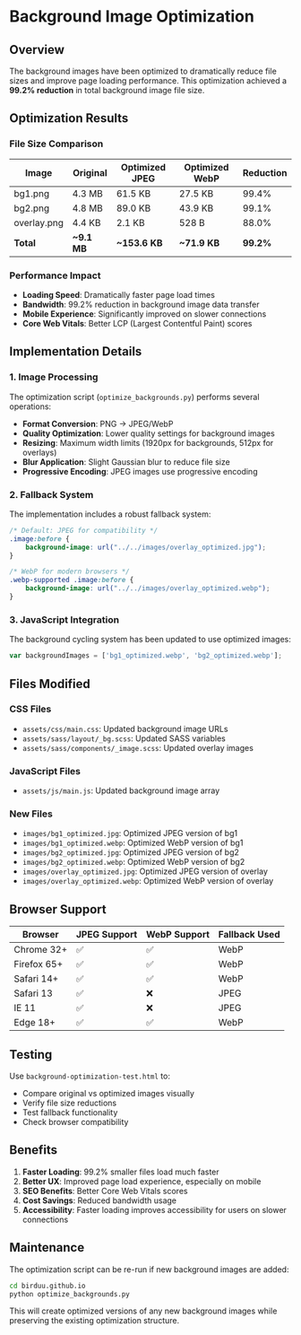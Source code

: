 # Background Image Optimization

## Overview

The background images have been optimized to dramatically reduce file sizes and improve page loading performance. This optimization achieved a **99.2% reduction** in total background image file size.

## Optimization Results

### File Size Comparison

| Image | Original | Optimized JPEG | Optimized WebP | Reduction |
|-------|----------|----------------|----------------|-----------|
| bg1.png | 4.3 MB | 61.5 KB | 27.5 KB | 99.4% |
| bg2.png | 4.8 MB | 89.0 KB | 43.9 KB | 99.1% |
| overlay.png | 4.4 KB | 2.1 KB | 528 B | 88.0% |
| **Total** | **~9.1 MB** | **~153.6 KB** | **~71.9 KB** | **99.2%** |

### Performance Impact

- **Loading Speed**: Dramatically faster page load times
- **Bandwidth**: 99.2% reduction in background image data transfer
- **Mobile Experience**: Significantly improved on slower connections
- **Core Web Vitals**: Better LCP (Largest Contentful Paint) scores

## Implementation Details

### 1. Image Processing

The optimization script (`optimize_backgrounds.py`) performs several operations:

- **Format Conversion**: PNG → JPEG/WebP
- **Quality Optimization**: Lower quality settings for background images
- **Resizing**: Maximum width limits (1920px for backgrounds, 512px for overlays)
- **Blur Application**: Slight Gaussian blur to reduce file size
- **Progressive Encoding**: JPEG images use progressive encoding

### 2. Fallback System

The implementation includes a robust fallback system:

```css
/* Default: JPEG for compatibility */
.image:before {
    background-image: url("../../images/overlay_optimized.jpg");
}

/* WebP for modern browsers */
.webp-supported .image:before {
    background-image: url("../../images/overlay_optimized.webp");
}
```

### 3. JavaScript Integration

The background cycling system has been updated to use optimized images:

```javascript
var backgroundImages = ['bg1_optimized.webp', 'bg2_optimized.webp'];
```

## Files Modified

### CSS Files
- `assets/css/main.css`: Updated background image URLs
- `assets/sass/layout/_bg.scss`: Updated SASS variables
- `assets/sass/components/_image.scss`: Updated overlay images

### JavaScript Files
- `assets/js/main.js`: Updated background image array

### New Files
- `images/bg1_optimized.jpg`: Optimized JPEG version of bg1
- `images/bg1_optimized.webp`: Optimized WebP version of bg1
- `images/bg2_optimized.jpg`: Optimized JPEG version of bg2
- `images/bg2_optimized.webp`: Optimized WebP version of bg2
- `images/overlay_optimized.jpg`: Optimized JPEG version of overlay
- `images/overlay_optimized.webp`: Optimized WebP version of overlay

## Browser Support

| Browser | JPEG Support | WebP Support | Fallback Used |
|---------|-------------|--------------|---------------|
| Chrome 32+ | ✅ | ✅ | WebP |
| Firefox 65+ | ✅ | ✅ | WebP |
| Safari 14+ | ✅ | ✅ | WebP |
| Safari 13 | ✅ | ❌ | JPEG |
| IE 11 | ✅ | ❌ | JPEG |
| Edge 18+ | ✅ | ✅ | WebP |

## Testing

Use `background-optimization-test.html` to:
- Compare original vs optimized images visually
- Verify file size reductions
- Test fallback functionality
- Check browser compatibility

## Benefits

1. **Faster Loading**: 99.2% smaller files load much faster
2. **Better UX**: Improved page load experience, especially on mobile
3. **SEO Benefits**: Better Core Web Vitals scores
4. **Cost Savings**: Reduced bandwidth usage
5. **Accessibility**: Faster loading improves accessibility for users on slower connections

## Maintenance

The optimization script can be re-run if new background images are added:

```bash
cd birduu.github.io
python optimize_backgrounds.py
```

This will create optimized versions of any new background images while preserving the existing optimization structure.
